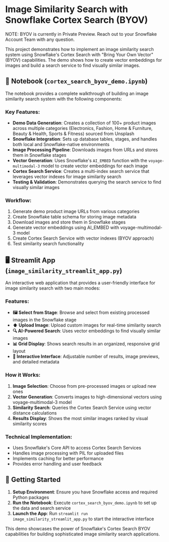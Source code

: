 # Image Similarity Search with Snowflake Cortex Search (BYOV)

NOTE: BYOV is currently in Private Preview. Reach out to your Snowflake Account Team with any question.

This project demonstrates how to implement an image similarity search system using Snowflake's Cortex Search with "Bring Your Own Vector" (BYOV) capabilities. The demo shows how to create vector embeddings for images and build a search service to find visually similar images.

## 📓 Notebook (`cortex_search_byov_demo.ipynb`)

The notebook provides a complete walkthrough of building an image similarity search system with the following components:

### Key Features:
- **Demo Data Generation**: Creates a collection of 100+ product images across multiple categories (Electronics, Fashion, Home & Furniture, Beauty & Health, Sports & Fitness) sourced from Unsplash
- **Snowflake Integration**: Sets up database tables, stages, and handles both local and Snowflake-native environments
- **Image Processing Pipeline**: Downloads images from URLs and stores them in Snowflake stages
- **Vector Generation**: Uses Snowflake's `AI_EMBED` function with the `voyage-multimodal-3` model to create vector embeddings for each image
- **Cortex Search Service**: Creates a multi-index search service that leverages vector indexes for image similarity search
- **Testing & Validation**: Demonstrates querying the search service to find visually similar images

### Workflow:
1. Generate demo product image URLs from various categories
2. Create Snowflake table schema for storing image metadata
3. Download images and store them in Snowflake stages
4. Generate vector embeddings using AI_EMBED with voyage-multimodal-3 model
5. Create Cortex Search Service with vector indexes (BYOV approach)
6. Test similarity search functionality

## 🖥️ Streamlit App (`image_similarity_streamlit_app.py`)

An interactive web application that provides a user-friendly interface for image similarity search with two main modes:

### Features:
- **🖼️ Select from Stage**: Browse and select from existing processed images in the Snowflake stage
- **⬆️ Upload Image**: Upload custom images for real-time similarity search
- **🔍 AI-Powered Search**: Uses vector embeddings to find visually similar images
- **📊 Grid Display**: Shows search results in an organized, responsive grid layout
- **🎯 Interactive Interface**: Adjustable number of results, image previews, and detailed metadata

### How it Works:
1. **Image Selection**: Choose from pre-processed images or upload new ones
2. **Vector Generation**: Converts images to high-dimensional vectors using voyage-multimodal-3 model
3. **Similarity Search**: Queries the Cortex Search Service using vector distance calculations
4. **Results Display**: Shows the most similar images ranked by visual similarity scores

### Technical Implementation:
- Uses Snowflake's Core API to access Cortex Search Services
- Handles image processing with PIL for uploaded files
- Implements caching for better performance
- Provides error handling and user feedback

## 🚀 Getting Started

1. **Setup Environment**: Ensure you have Snowflake access and required Python packages
2. **Run the Notebook**: Execute `cortex_search_byov_demo.ipynb` to set up the data and search service
3. **Launch the App**: Run `streamlit run image_similarity_streamlit_app.py` to start the interactive interface

This demo showcases the power of Snowflake's Cortex Search BYOV capabilities for building sophisticated image similarity search applications.

